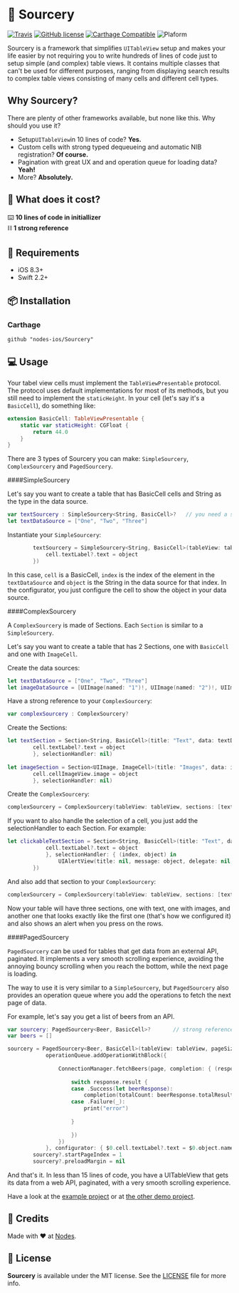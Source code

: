 # 🔮 Sourcery

[![Travis](https://img.shields.io/travis/nodes-ios/Sourcery.svg)](https://travis-ci.org/nodes-ios/Sourcery)
[![GitHub license](https://img.shields.io/badge/license-MIT-blue.svg)](https://github.com/nodes-ios/Sourcery/blob/master/LICENSE)
[![Carthage Compatible](https://img.shields.io/badge/Carthage-compatible-4BC51D.svg?style=flat)](https://github.com/Carthage/Carthage)
![Plaform](https://img.shields.io/badge/platform-iOS-lightgrey.svg)

Sourcery is a framework that simplifies `UITableView` setup and makes your life easier by not requiring you to write hundreds of lines of code just to setup simple (and complex) table views. It contains multiple classes that can't be used for different purposes, ranging from displaying search results to complex table views consisting of many cells and different cell types. 

## Why Sourcery?
There are plenty of other frameworks available, but none like this. Why should you use it? 

* Setup`UITableView`in 10 lines of code? **Yes.**
* Custom cells with strong typed dequeueing and automatic NIB registration? **Of course.**
* Pagination with great UX and and operation queue for loading data? **Yeah!**
* More? **Absolutely.**

## 💸 What does it cost?

⌨️ **10 lines of code in initiallizer**  
⛓ **1 strong reference**

## 📝 Requirements

* iOS 8.3+
* Swift 2.2+

## 📦 Installation

### Carthage
~~~
github "nodes-ios/Sourcery" 
~~~

## 💻 Usage


Your tabel view cells must implement the `TableViewPresentable` protocol. The protocol uses default implementations for most of its methods, but you still need to implement the `staticHeight`. In your cell (let's say it's a `BasicCell`), do something like:

```swift
extension BasicCell: TableViewPresentable {
    static var staticHeight: CGFloat {
        return 44.0
    }
}
```

There are 3 types of Sourcery you can make: `SimpleSourcery`, `ComplexSourcery` and `PagedSourcery`.

####SimpleSourcery

Let's say you want to create a table that has BasicCell cells and String as the type in the data source.

```swift
var textSourcery : SimpleSourcery<String, BasicCell>?	// you need a strong reference to this
let textDataSource = ["One", "Two", "Three"]
```

Instantiate your `SimpleSourcery`:

```swift
        textSourcery = SimpleSourcery<String, BasicCell>(tableView: tableView, data: textDataSource, configurator: { (cell, index, object) in
            cell.textLabel?.text = object
        })
```
In this case, `cell` is a BasicCell, `index` is the index of the element in the `textDataSource` and `object` is the String in the data source for that index. In the configurator, you just configure the cell to show the object in your data source.

####ComplexSourcery

A `ComplexSourcery` is made of Sections. Each `Section` is similar to a `SimpleSourcery`.

Let's say you want to create a table that has 2 Sections, one with `BasicCell` and one with `ImageCell`.

Create the data sources:

```swift
let textDataSource = ["One", "Two", "Three"]
let imageDataSource = [UIImage(named: "1")!, UIImage(named: "2")!, UIImage(named: "3")!, UIImage(named: "4")!, UIImage(named: "5")!]
```

Have a strong reference to your `ComplexSourcery`:

```swift
var complexSourcery : ComplexSourcery?
```

Create the Sections:

```swift
let textSection = Section<String, BasicCell>(title: "Text", data: textDataSource, configurator: { (cell, index, object) in
	    cell.textLabel?.text = object
	    }, selectionHandler: nil)
        
let imageSection = Section<UIImage, ImageCell>(title: "Images", data: imageDataSource, configurator: { (cell, index, object) in
	    cell.cellImageView.image = object
	    }, selectionHandler: nil)
```

Create the `ComplexSourcery`:

```swift
complexSourcery = ComplexSourcery(tableView: tableView, sections: [textSection, imageSection])
```

If you want to also handle the selection of a cell, you just add the selectionHandler to each Section. For example:

```swift
let clickableTextSection = Section<String, BasicCell>(title: "Text", data: textDataSource, configurator: { (cell, index, object) in
            cell.textLabel?.text = object
            }, selectionHandler: { (index, object) in
                UIAlertView(title: nil, message: object, delegate: nil, cancelButtonTitle: "Ok").show()
        })
```

And also add that section to your `ComplexSourcery`:

```swift
complexSourcery = ComplexSourcery(tableView: tableView, sections: [textSection, imageSection, clickableSection])
```

Now your table will have three sections, one with text, one with images, and another one that looks exactly like the first one (that's how we configured it) and also shows an alert when you press on the rows.

####PagedSourcery

`PagedSourcery` can be used for tables that get data from an external API, paginated. It implements a very smooth scrolling experience, avoiding the annoying bouncy scrolling when you reach the bottom, while the next page is loading. 

The way to use it is very similar to a `SimpleSourcery`, but `PagedSourcery` also provides an operation queue where you add the operations to fetch the next page of data.

For example, let's say you get a list of beers from an API.

```swift
var sourcery: PagedSourcery<Beer, BasicCell>? 		// strong reference to this one
var beers = []
```

```swift 
sourcery = PagedSourcery<Beer, BasicCell>(tableView: tableView, pageSize: 50, pageLoader: { (page, operationQueue, completion) in
            operationQueue.addOperationWithBlock({
                
                ConnectionManager.fetchBeers(page, completion: { (response) in
                    
                    switch response.result {
                    case .Success(let beerResponse):
                        completion(totalCount: beerResponse.totalResults, data:beerResponse.beers)
                    case .Failure(_):
                        print("error")
                        
                    }
                    
                    })
                })
            }, configurator: { $0.cell.textLabel?.text = $0.object.name })
        sourcery?.startPageIndex = 1
        sourcery?.preloadMargin = nil
```

And that's it. In less than 15 lines of code, you have a UITableView that gets its data from a web API, paginated, with a very smooth scrolling experience. 

Have a look at the [example project](Sourcery/SourceryExample) or at [the other demo project](https://github.com/mariusc/SourceryDemo).


## 👥 Credits
Made with ❤️ at [Nodes](http://nodesagency.com).

## 📄 License
**Sourcery** is available under the MIT license. See the [LICENSE](https://github.com/nodes-ios/Sourcery/blob/master/LICENSE) file for more info.
